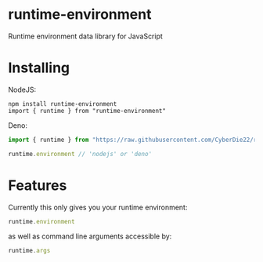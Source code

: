 # runtime-environment
Runtime environment data library for JavaScript

# Installing

NodeJS:
```
npm install runtime-environment
import { runtime } from "runtime-environment"
```

Deno:
```javascript
import { runtime } from "https://raw.githubusercontent.com/CyberDie22/runtime-environment/main/runtime-environment.js"
```

```javascript
runtime.environment // 'nodejs' or 'deno'
```

# Features

Currently this only gives you your runtime environment:
```javascript
runtime.environment
```
as well as command line arguments accessible by:
```javascript
runtime.args
```
